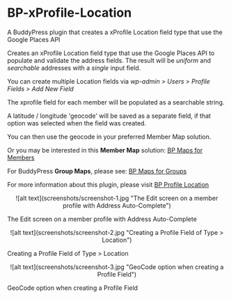# BP-xProfile-Location
A BuddyPress plugin that creates a xProfile Location field type that use the Google Places API


Creates an xProfile Location field type that use the Google Places API to populate and validate the address fields.
The result will be *uniform* and *searchable* addresses with a *single* input field.

You can create multiple Location fields via *wp-admin > Users > Profile Fields > Add New Field*

The xprofile field for each member will be populated as a searchable string.

A latitude / longitude 'geocode' will be saved as a separate field, if that option was selected when the field was created.

You can then use the geocode in your preferred Member Map solution.

Or you may be interested in this **Member Map** solution: [BP Maps for Members](http://www.philopress.com/bp-maps-for-members "BP Maps for Members")

For BuddyPress **Group Maps**, please see: [BP Maps for Groups](http://www.philopress.com/bp-maps-for-groups "BP Maps for Groups")


For more information about this plugin, please visit [BP Profile Location](http://www.philopress.com/products/bp-profile-location/ "BP Profile Location")

<p align="center">
![alt text](screenshots/screenshot-1.jpg "The Edit screen on a member profile with Address Auto-Complete")

The Edit screen on a member profile with Address Auto-Complete
</p>

<p align="center">
![alt text](screenshots/screenshot-2.jpg "Creating a Profile Field of Type > Location")

Creating a Profile Field of Type > Location
</p>

<p align="center">
![alt text](screenshots/screenshot-3.jpg "GeoCode option when creating a Profile Field")

GeoCode option when creating a Profile Field
</p>
